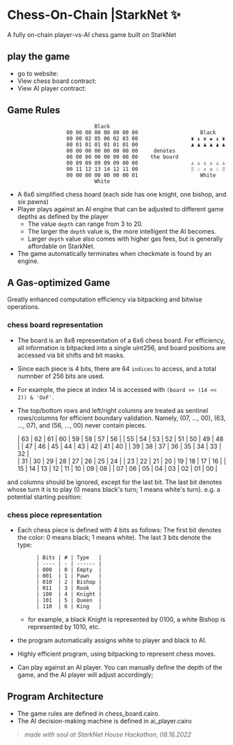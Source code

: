 # Chess-On-Chain |StarkNet ✨

A fully on-chain player-vs-AI chess game built on StarkNet

## play the game 
- go to website: 
- View chess board contract: 
- View AI player contract: 

## Game Rules

                                Black
                       00 00 00 00 00 00 00 00                    Black
                       00 00 02 05 06 02 03 00                 ♜ ♝ ♛ ♚ ♝ ♜
                       00 01 01 01 01 01 01 00                 ♟ ♟ ♟ ♟ ♟ ♟
                       00 00 00 00 00 00 00 00     denotes
                       00 00 00 00 00 00 00 00    the board
                       00 09 09 09 09 09 00 00                 ♙ ♙ ♙ ♙ ♙ ♙
                       00 11 12 13 14 12 11 00                 ♖ ♘ ♕ ♔ ♘ ♖
                       00 00 00 00 00 00 00 01                    White
                                White

- A 6x6 simplified chess board (each side has one knight, one bishop, and six pawns)
- Player plays against an AI engine that can be adjusted to different game depths as defined by the player
    - The value `depth` can range from 3 to 20. 
    - The larger the `depth` value is, the more intelligent the AI becomes.
    - Larger `depth` value also comes with higher gas fees, but is generally affordable on StarkNet.
- The game automatically terminates when checkmate is found by an engine. 

## A Gas-optimized Game
Greatly enhanced computation efficiency via bitpacking and bitwise operations.

### chess board representation
- The board is an 8x8 representation of a 6x6 chess board. For efficiency, all information is
bitpacked into a single uint256, and board positions are accessed via bit shifts and bit masks.
- Since each piece is 4 bits, there are 64 `indices` to access, and a total numnber of 256 bits are used. 
- For example, the piece at index 14 is accessed with `(board >> (14 << 2)) & 'OxF'`.
- The top/bottom rows and left/right columns are treated as sentinel rows/columns for efficient
boundary validation. Namely, (07, ..., 00), (63, ..., 07), and (56, ..., 00) never contain pieces.

    | 63 | 62 | 61 | 60 | 59 | 58 | 57 | 56 |
    | 55 | 54 | 53 | 52 | 51 | 50 | 49 | 48 |
    | 47 | 46 | 45 | 44 | 43 | 42 | 41 | 40 |
    | 39 | 38 | 37 | 36 | 35 | 34 | 33 | 32 |  
    | 31 | 30 | 29 | 28 | 27 | 26 | 25 | 24 |
    | 23 | 22 | 21 | 20 | 19 | 18 | 17 | 16 |
    | 15 | 14 | 13 | 12 | 11 | 10 | 09 | 08 |
    | 07 | 06 | 05 | 04 | 03 | 02 | 01 | 00 |

and columns should be ignored, except for the last bit. The last bit denotes whose turn it is to
play (0 means black's turn; 1 means white's turn). e.g. a potential starting position:

### chess piece representation
- Each chess piece is defined with 4 bits as follows:
    The first bit denotes the color: 0 means black; 1 means white).
    The last 3 bits denote the type:

            | Bits | # | Type   |
            | ---- | - | ------ |
            | 000  | 0 | Empty  |
            | 001  | 1 | Pawn   |
            | 010  | 2 | Bishop |
            | 011  | 3 | Rook   |
            | 100  | 4 | Knight |
            | 101  | 5 | Queen  |
            | 110  | 6 | King   |

    - for example, a black Knight is represented by 0100, a white Bishop is represented by 1010, etc. 

- the program automatically assigns white to player and black to AI. 

- Highly efficient program, using bitpacking to represent chess moves. 
- Can play against an AI player. You can manually define the depth of the game, and the AI player will adjust accordingly;

## Program Architecture
- The game rules are defined in chess_board.cairo. 
- The AI decision-making machine is defined in ai_player.cairo

> *made with soul at StarkNet House Hackathon, 08.16.2022*